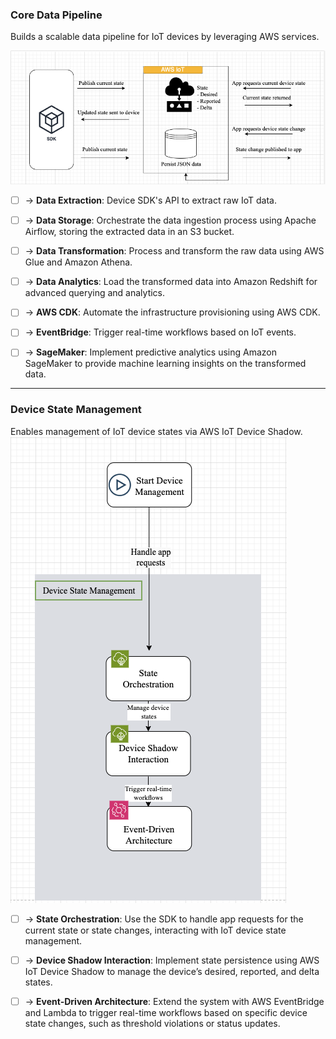 
  

### Core Data Pipeline

  

Builds a scalable data pipeline for IoT devices by leveraging AWS services.

  ![Alt text](draw.io/DeviceSDK.png)


 - [ ] -> **Data Extraction**: Device SDK's API to extract raw IoT data.
- [ ] -> **Data Storage**: Orchestrate the data ingestion process using Apache Airflow, storing the extracted data in an S3 bucket.

- [ ] -> **Data Transformation**: Process and transform the raw data using AWS Glue and Amazon Athena.

- [ ] -> **Data Analytics**: Load the transformed data into Amazon Redshift for advanced querying and analytics.

- [ ] -> **AWS CDK**: Automate the infrastructure provisioning using AWS CDK.

- [ ] -> **EventBridge**: Trigger real-time workflows based on IoT events.

- [ ] -> **SageMaker**: Implement predictive analytics using Amazon SageMaker to provide machine learning insights on the transformed data.

---

### Device State Management

  

Enables management of IoT device states via AWS IoT Device Shadow.
 ![Alt text](draw.io/StateE2E.png)
  

- [ ] -> **State Orchestration**: Use the SDK to handle app requests for the current state or state changes, interacting with IoT device state management.

- [ ] -> **Device Shadow Interaction**: Implement state persistence using AWS IoT Device Shadow to manage the device’s desired, reported, and delta states.

- [ ] -> **Event-Driven Architecture**: Extend the system with AWS EventBridge and Lambda to trigger real-time workflows based on specific device state changes, such as threshold violations or status updates.

  

